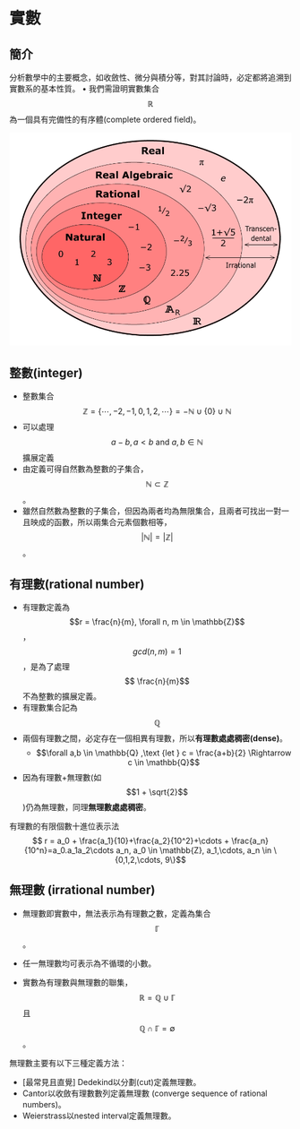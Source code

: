 # 實數

## 簡介

分析數學中的主要概念，如收斂性、微分與積分等，對其討論時，必定都將追溯到實數系的基本性質。	• 我們需證明實數集合$$\mathbb{R}$$ 為一個具有完備性的有序體\(complete ordered field\)。

![&#x5BE6;&#x6578;&#x4E2D;&#x7684;&#x96C6;&#x5408;](../.gitbook/assets/real_number_sets-min.png)





## 整數\(integer\)

* 整數集合 $$\mathbb{Z} = \{ \cdots, -2, -1, 0, 1, 2, \cdots \}  = - \mathbb{N} \cup \{0\} \cup \mathbb{N}$$
* 可以處理$$ a−b,  a<b  \text{ and } a, b \in \mathbb{N}$$ 擴展定義
* 由定義可得自然數為整數的子集合，$$\mathbb{N} \subset \mathbb{Z}$$。
* 雖然自然數為整數的子集合，但因為兩者均為無限集合，且兩者可找出一對一且映成的函數，所以兩集合元素個數相等，$$| \mathbb{N} | = | \mathbb{Z} |$$。

## 有理數\(rational number\)

* 有理數定義為 $$r = \frac{n}{m}, \forall n, m \in \mathbb{Z}$$，$$gcd(n,m)=1$$，是為了處理$$ \frac{n}{m}$$ 不為整數的擴展定義。
* 有理數集合記為$$\mathbb{Q}$$
* 兩個有理數之間，必定存在一個相異有理數，所以**有理數處處稠密\(dense\)**。
  * $$\forall a,b \in \mathbb{Q} ,\text {let } c = \frac{a+b}{2} \Rightarrow c \in \mathbb{Q}$$
* 因為有理數+無理數\(如$$1 + \sqrt{2}$$\)仍為無理數，同理**無理數處處稠密**。

有理數的有限個數十進位表示法$$ r = a_0 + \frac{a_1}{10}+\frac{a_2}{10^2}+\cdots + \frac{a_n}{10^n}=a_0.a_1a_2\cdots a_n, a_0 \in \mathbb{Z}, a_1,\cdots, a_n \in \{0,1,2,\cdots, 9\}$$

## 無理數 \(irrational number\)

* 無理數即實數中，無法表示為有理數之數，定義為集合$$\mathbb{\Gamma}$$。
* 
  任一無理數均可表示為不循環的小數。

* 實數為有理數與無理數的聯集，$$\mathbb{R} = \mathbb{Q} \cup \mathbb{\Gamma}$$ 且$$ \mathbb{Q} \cap \mathbb{\Gamma} = \emptyset$$。

無理數主要有以下三種定義方法：

* \[最常見且直覺\] Dedekind以分劃\(cut\)定義無理數。
* Cantor以收斂有理數數列定義無理數 \(converge sequence of rational numbers\)。
* Weierstrass以nested interval定義無理數。





## 



